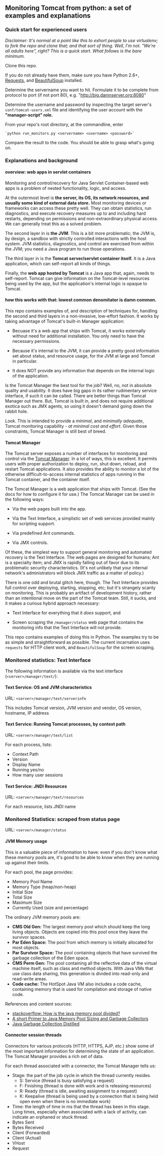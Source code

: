 ## Monitoring Tomcat from python: a set of examples and explanations

### Quick start for experienced users

_Disclaimer: It's normal at a point like this to exhort people to use virtualenv; to fork the repo and clone that; and that sort of thing. Well, I'm not. "We're all adults here", right? This is a quick start. What follows is the bare minimum._

Clone this repo.

If you do not already have them, make sure you have Python 2.6+, [Requests](http://docs.python-requests.org/en/latest/), and [BeautifulSoup](http://www.crummy.com/software/BeautifulSoup/) installed.

Determine the servername you want to hit. Formulate it to be complete from protocol to port (if not port 80), e.g. "http://big.damnserver.org:8080"

Determine the username and password by inspecting the target server's `conf/tomcat-users.xml` file and identifying the user account with the **"manager-script" role.**

From your repo's root directory, at the commandline, enter 

    `python run_monitors.py <servername> <username> <password>`

Compare the result to the code. You should be able to grasp what's going on.

### Explanations and background

#### overview: web apps in servlet containers

Monitoring and control/recovery for Java Servlet Container-based web apps is a problem of nested functionality, logic, and access.

At the outermost level is **the server, its OS, its network resources, and usually some kind of external data store.** Most monitoring devices or frameworks can access these pretty well. They can obtain statistics, run diagnostics, and execute recovery measures up to and including hard restarts, depending on permissions and non-extraordinary physical access. We can generally treat this as a solved problem.

The second layer in is **the JVM**. This is a bit more problematic; the JVM is, by design, a sandbox with strictly controlled interactions with the host system. JVM statistics, diagnostics, and control are exercised from within the JVM; you need a Java program to run those operations.

The third layer in is the **Tomcat server/servlet container itself.** It is a Java application, which can self-report all kinds of things.

Finally, the **web app hosted by Tomcat** is a Java app that, again, needs to self-report. Tomcat can give information on the Tomcat-level resources being used by the app, but the application's internal logic is opaque to Tomcat.

#### how this works with that: lowest common denomitator is damn common.

This repo contains examples of, and description of techniques for, handling the second and third layers in a non-invasive, low-effort fashion. It works by taking advantage of Tomcat's built-in Manager application:

 - Becuase it's a web app that ships with Tomcat, it works externally without need for additional installation. You only need to have the necessary permissions.

 - Because it's internal to the JVM, it can provide a pretty good information set about status, and resource usage, for the JVM at large and Tomcat in particular.

 - It does NOT provide any information that depends on the internal logic of the application.

Is the Tomcat Manager the best tool for the job? Well, no, not in absolute quality and usability. It does have big gaps in its rather rudimentary service interface, if such it can be called. There are better things than Tomcat Manager out there. But, Tomcat is built in, and does not require additional exotica such as JMX agents, so using it doesn't demand going down the rabbit hole.

Look. This is intended to provide a _minimal_, and _minimally adequate_, Tomcat monitoring capability - _at minimal cost and effort_. Given those constraints, Tomcat Manager is still best of breed. 

#### Tomcat Manager

The Tomcat server exposes a number of interfaces for monitoring and control via the [Tomcat Manager](http://tomcat.apache.org/tomcat-7.0-doc/manager-howto.html). In a lot of ways, this is excellent. It permits users with proper authorization to deploy, run, shut down, reload, and restart Tomcat applications. It also provides the ability to monitor a lot of the otherwise difficult-to-access internal statistics of apps running in the Tomcat container, and the container itself.

The Tomcat Manager is a web application that ships with Tomcat. (See the docs for how to configure it for use.) The Tomcat Manager can be used in the following ways:

 - Via the web pages built into the app.

 - Via the Text Interface, a simplistic set of web services provided mainly for scripting support.

 - Via predefined Ant commands.

 - Via JMX controls.

Of these, the simplest way to support general monitoring and automated recovery is the Text Interface. The web pages are designed for humans; Ant is a specialty item; and JMX is rapidly falling out of favor due to its problematic security characteristics. (It's not unlikely that your internal network's administrators will block JMX traffic as a matter of policy.) 

There is one odd and brutal glitch here, though. The Text Interface provides full control over deploying, starting, stopping, etc; but it's strangely scanty on monitoring. This is probably an artifact of development history, rather than an intentional move on the part of the Tomcat team. Still, it sucks, and it makes a curious hybrid approach necessary: 

 - Text Interface for everything that it _does_ support, and 

 - Screen scraping the `/manager/status` web page that contains the monitoring info that the Text Interface will not provide.

This repo contains examples of doing this in Python. The examples try to be as simple and straightforward as possible. The current incarnation uses `requests` for HTTP client work, and `BeautifulSoup` for the screen scraping.

### Monitored statistics: Text Interface

The following information is available via the text interface (`<server>/manager/text/`):

#### Text Service: OS and JVM characteristics
URL: `<server>/manager/text/serverinfo`

This includes Tomcat version, JVM version and vendor, OS version, hostname, IP address

#### Text Service: Running Tomcat processes, by context path
URL: `<server>/manager/text/list`

For each process, lists:
 - Context Path
 - Version
 - Display Name
 - Running yes/no
 - How many user sessions

#### Text Service: JNDI Resources
URL: `<server>/manager/text/resources`

For each resource, lists JNDI name


### Monitored Statistics: scraped from status page
URL: `<server>/manager/status`

#### JVM Memory usage
This is a valuable piece of information to have: even if you don't know what these memory pools are, it's good to be able to know when they are running up against their limits.

For each pool, the page provides:
 - Memory Pool Name
 - Memory Type (heap/non-heap)
 - Initial Size
 - Total Size
 - Maximum Size
 - Currently Used (size and percentage)

The ordinary JVM memory pools are:
 - **CMS Old Gen:** The largest memory pool which should keep the long living objects. Objects are copied into this pool once they leave the survivor spaces.
 - **Par Eden Space:** The pool from which memory is initially allocated for most objects.
 - **Par Survivor Space:** The pool containing objects that have survived the garbage collection of the Eden space.
 - **CMS Perm Gen:** The pool containing all the reflective data of the virtual machine itself, such as class and method objects. With Java VMs that use class data sharing, this generation is divided into read-only and read-write areas.
 - **Code cache:** The HotSpot Java VM also includes a code cache, containing memory that is used for compilation and storage of native code.

References and content sources:
 - [stackoverflow: How is the java memory pool divided?](http://stackoverflow.com/questions/1262328/how-is-the-java-memory-pool-divided)
 - [A short Primer to Java Memory Pool Sizing and Garbage Collectors](http://www.scalingbits.com/javaprimer)
 - [Java Garbage Collection Distilled](http://www.infoq.com/articles/Java_Garbage_Collection_Distilled)


#### Connector session threads
Connectors for various protocols (HTTP, HTTPS, AJP, etc.) show some of the most important information for determining the state of an application. The Tomcat Manager provides a rich set of data.

For each thread associated with a connector, the Tomcat Manager tells us:
 - Stage: the part of the job cycle in which the thread currently resides.
   - S: Service (thread is busy satisfying a request)
   - F: Finishing (thread is done with work and is releasing resources)
   - R: Ready (thread is idle, awaiting assignment to a request)
   - K: Keepalive (thread is being used by a connection that is being held open even when there is no immediate work)
 - Time: the length of time in ms that the thread has been in this stage. Long times, especially when associated with a lack of activity, can indicate an orphaned or stuck thread.
 - Bytes Sent
 - Bytes Received
 - Client (Forwarded)
 - Client (Actual)
 - VHost
 - Request
